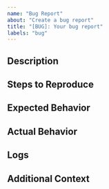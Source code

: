 ```yaml
---
name: "Bug Report"
about: "Create a bug report"
title: "[BUG]: Your bug report"
labels: "bug"
---
```


## Description
<!-- A clear and concise description of what the bug is. -->

## Steps to Reproduce

## Expected Behavior
<!-- A clear and concise description of what you expected to happen. -->

## Actual Behavior
<!-- What actually happens when you follow the steps. -->

## Logs
<!-- If applicable, add logs to help explain your problem. -->

## Additional Context
<!-- Add any additional context about the problem here. -->
